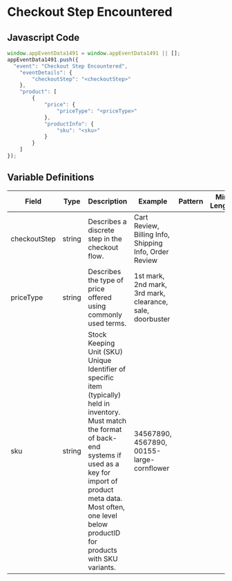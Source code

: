 # Checkout Step Encountered

## Javascript Code
```js
window.appEventData1491 = window.appEventData1491 || [];
appEventData1491.push({
  "event": "Checkout Step Encountered",
    "eventDetails": {
        "checkoutStep": "<checkoutStep>"
    },
    "product": [
        {
            "price": {
                "priceType": "<priceType>"
            },
            "productInfo": {
                "sku": "<sku>"
            }
        }
    ]
});
```

## Variable Definitions

|Field|Type|Description|Example|Pattern|Min Length|Max Length|Minimum|Maximum|Multiple Of|
| --- | --- | --- | --- | --- | --- | --- | --- | --- | --- |
|checkoutStep|string|Describes a discrete step in the checkout flow. |Cart Review, Billing Info, Shipping Info, Order Review|||||||
|priceType|string|Describes the type of price offered using commonly used terms. |1st mark, 2nd mark, 3rd mark, clearance, sale, doorbuster|||||||
|sku|string|Stock Keeping Unit (SKU) Unique Identifier of specific item (typically) held in inventory.  Must match the format of back-end systems if used as a key for import of product meta data. Most often, one level below productID for products with SKU variants. |34567890, 4567890, 00155-large-cornflower|||||||
